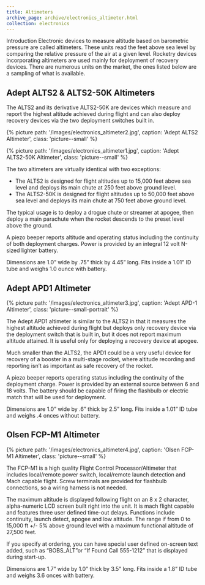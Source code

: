 ```yaml
---
title: Altimeters
archive_page: archive/electronics_altimeter.html
collection: electronics
---
```

Introduction Electronic devices to measure altitude based on barometric pressure are called altimeters.
These units read the feet above sea level by comparing the relative pressure of the air at a given level.
Rocketry devices incorporating altimeters are used mainly for deployment of recovery devices.
There are numerous units on the market, the ones listed below are a sampling of what is available.

## Adept ALTS2 & ALTS2-50K Altimeters

The ALTS2 and its derivative ALTS2-50K are devices which measure and report the highest altitude achieved during flight and can also deploy recovery devices via the two deployment switches built in.

{% picture path: '/images/electronics_altimeter2.jpg', caption: 'Adept ALTS2 Altimeter', class: 'picture--small' %}

{% picture path: '/images/electronics_altimeter1.jpg', caption: 'Adept ALTS2-50K Altimeter', class: 'picture--small' %}

The two altimeters are virtually identical with two exceptions:

- The ALTS2 is designed for flight altitudes up to 15,000 feet above sea level and deploys its main chute at 250 feet above ground level.
- The ALTS2-50K is designed for flight altitudes up to 50,000 feet above sea level and deploys its main chute at 750 feet above ground level.

The typical usage is to deploy a drogue chute or streamer at apogee, then deploy a main parachute when the rocket descends to the preset level above the ground.

A piezo beeper reports altitude and operating status including the continuity of both deployment charges.
Power is provided by an integral 12 volt N-sized lighter battery.

Dimensions are 1.0” wide by .75” thick by 4.45” long. Fits inside a 1.01” ID tube and weighs 1.0 ounce with battery.

## Adept APD1 Altimeter

{% picture path: '/images/electronics_altimeter3.jpg', caption: 'Adept APD-1 Altimeter', class: 'picture--small-portrait' %}

The Adept APD1 altimeter is similar to the ALTS2 in that it measures the highest altitude achieved during flight but deploys only recovery device via the deployment switch that is built in, but it does not report maximum altitude attained.
It is useful only for deploying a recovery device at apogee.

Much smaller than the ALTS2, the APD1 could be a very useful device for recovery of a booster in a multi-stage rocket, where altitude recording and reporting isn’t as important as safe recovery of the rocket.

A piezo beeper reports operating status including the continuity of the deployment charge. Power is provided by an external source between 6 and 18 volts.
The battery should be capable of firing the flashbulb or electric match that will be used for deployment.

Dimensions are 1.0” wide by .6” thick by 2.5” long. Fits inside a 1.01” ID tube and weighs .4 onces without battery.

## Olsen FCP-M1 Altimeter

{% picture path: '/images/electronics_altimeter4.jpg', caption: 'Olsen FCP-M1 Altimeter', class: 'picture--small' %}

The FCP-M1 is a high quality Flight Control Processor/Altimeter that includes local/remote power switch, local/remote launch detection and Mach capable flight.
Screw terminals are provided for flashbulb connections, so a wiring harness is not needed.

The maximum altitude is displayed following flight on an 8 x 2 character, alpha-numeric LCD screen built right into the unit.
It is mach flight capable and features three user defined time-out delays.
Functions include continuity, launch detect, apogee and low altitude.
The range if from 0 to 15,000 ft +/- 5% above ground level with a maximum functional altitude of 27,500 feet.

If you specify at ordering, you can have special user defined on-screen text added, such as “BOBS\_ALT”or “If Found Call 555-1212” that is displayed during start-up.

Dimensions are 1.7” wide by 1.0” thick by 3.5” long. Fits inside a 1.8” ID tube and weighs 3.6 onces with battery.

